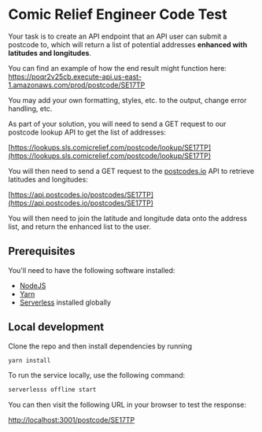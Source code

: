 # Comic Relief Engineer Code Test

Your task is to create an API endpoint that an API user can submit a postcode to, which will return a list of potential addresses **enhanced with latitudes and longitudes**.

You can find an example of how the end result might function here: <https://poqr2v25cb.execute-api.us-east-1.amazonaws.com/prod/postcode/SE17TP>

You may add your own formatting, styles, etc. to the output, change error handling, etc.

As part of your solution, you will need to send a GET request to our postcode lookup API to get the list of addresses:

[https://lookups.sls.comicrelief.com/postcode/lookup/SE17TP](https://lookups.sls.comicrelief.com/postcode/lookup/SE17TP)

You will then need to send a GET request to the [postcodes.io](https://postcodes.io) API to retrieve latitudes and longitudes:

[https://api.postcodes.io/postcodes/SE17TP](https://api.postcodes.io/postcodes/SE17TP)

You will then need to join the latitude and longitude data onto the address list, and return the enhanced list to the user.

## Prerequisites

You'll need to have the following software installed:

- [NodeJS](https://nodejs.org/en/)
- [Yarn](https://yarnpkg.com/)
- [Serverless](https://www.serverless.com/) installed globally

## Local development

Clone the repo and then install dependencies by running

```bash
yarn install
```

To run the service locally, use the following command:

```bash
serverlesss offline start
```

You can then visit the following URL in your browser to test the response:

<http://localhost:3001/postcode/SE17TP>
